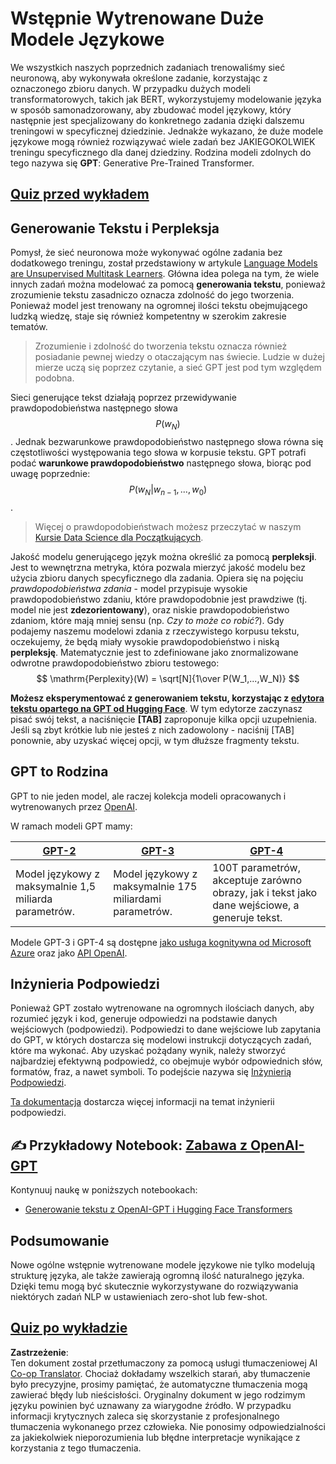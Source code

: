 <!--
CO_OP_TRANSLATOR_METADATA:
{
  "original_hash": "2efbb183384a50f0fc0cde02534d912f",
  "translation_date": "2025-08-24T10:21:15+00:00",
  "source_file": "lessons/5-NLP/20-LangModels/README.md",
  "language_code": "pl"
}
-->
# Wstępnie Wytrenowane Duże Modele Językowe

We wszystkich naszych poprzednich zadaniach trenowaliśmy sieć neuronową, aby wykonywała określone zadanie, korzystając z oznaczonego zbioru danych. W przypadku dużych modeli transformatorowych, takich jak BERT, wykorzystujemy modelowanie języka w sposób samonadzorowany, aby zbudować model językowy, który następnie jest specjalizowany do konkretnego zadania dzięki dalszemu treningowi w specyficznej dziedzinie. Jednakże wykazano, że duże modele językowe mogą również rozwiązywać wiele zadań bez JAKIEGOKOLWIEK treningu specyficznego dla danej dziedziny. Rodzina modeli zdolnych do tego nazywa się **GPT**: Generative Pre-Trained Transformer.

## [Quiz przed wykładem](https://red-field-0a6ddfd03.1.azurestaticapps.net/quiz/120)

## Generowanie Tekstu i Perpleksja

Pomysł, że sieć neuronowa może wykonywać ogólne zadania bez dodatkowego treningu, został przedstawiony w artykule [Language Models are Unsupervised Multitask Learners](https://cdn.openai.com/better-language-models/language_models_are_unsupervised_multitask_learners.pdf). Główna idea polega na tym, że wiele innych zadań można modelować za pomocą **generowania tekstu**, ponieważ zrozumienie tekstu zasadniczo oznacza zdolność do jego tworzenia. Ponieważ model jest trenowany na ogromnej ilości tekstu obejmującego ludzką wiedzę, staje się również kompetentny w szerokim zakresie tematów.

> Zrozumienie i zdolność do tworzenia tekstu oznacza również posiadanie pewnej wiedzy o otaczającym nas świecie. Ludzie w dużej mierze uczą się poprzez czytanie, a sieć GPT jest pod tym względem podobna.

Sieci generujące tekst działają poprzez przewidywanie prawdopodobieństwa następnego słowa $$P(w_N)$$. Jednak bezwarunkowe prawdopodobieństwo następnego słowa równa się częstotliwości występowania tego słowa w korpusie tekstu. GPT potrafi podać **warunkowe prawdopodobieństwo** następnego słowa, biorąc pod uwagę poprzednie: $$P(w_N | w_{n-1}, ..., w_0)$$.

> Więcej o prawdopodobieństwach możesz przeczytać w naszym [Kursie Data Science dla Początkujących](https://github.com/microsoft/Data-Science-For-Beginners/tree/main/1-Introduction/04-stats-and-probability).

Jakość modelu generującego język można określić za pomocą **perpleksji**. Jest to wewnętrzna metryka, która pozwala mierzyć jakość modelu bez użycia zbioru danych specyficznego dla zadania. Opiera się na pojęciu *prawdopodobieństwa zdania* - model przypisuje wysokie prawdopodobieństwo zdaniu, które prawdopodobnie jest prawdziwe (tj. model nie jest **zdezorientowany**), oraz niskie prawdopodobieństwo zdaniom, które mają mniej sensu (np. *Czy to może co robić?*). Gdy podajemy naszemu modelowi zdania z rzeczywistego korpusu tekstu, oczekujemy, że będą miały wysokie prawdopodobieństwo i niską **perpleksję**. Matematycznie jest to zdefiniowane jako znormalizowane odwrotne prawdopodobieństwo zbioru testowego:
$$
\mathrm{Perplexity}(W) = \sqrt[N]{1\over P(W_1,...,W_N)}
$$ 

**Możesz eksperymentować z generowaniem tekstu, korzystając z [edytora tekstu opartego na GPT od Hugging Face](https://transformer.huggingface.co/doc/gpt2-large)**. W tym edytorze zaczynasz pisać swój tekst, a naciśnięcie **[TAB]** zaproponuje kilka opcji uzupełnienia. Jeśli są zbyt krótkie lub nie jesteś z nich zadowolony - naciśnij [TAB] ponownie, aby uzyskać więcej opcji, w tym dłuższe fragmenty tekstu.

## GPT to Rodzina

GPT to nie jeden model, ale raczej kolekcja modeli opracowanych i wytrenowanych przez [OpenAI](https://openai.com). 

W ramach modeli GPT mamy:

| [GPT-2](https://huggingface.co/docs/transformers/model_doc/gpt2#openai-gpt2) | [GPT-3](https://openai.com/research/language-models-are-few-shot-learners) | [GPT-4](https://openai.com/gpt-4) |
| -- | -- | -- |
| Model językowy z maksymalnie 1,5 miliarda parametrów. | Model językowy z maksymalnie 175 miliardami parametrów. | 100T parametrów, akceptuje zarówno obrazy, jak i tekst jako dane wejściowe, a generuje tekst. |

Modele GPT-3 i GPT-4 są dostępne [jako usługa kognitywna od Microsoft Azure](https://azure.microsoft.com/en-us/services/cognitive-services/openai-service/#overview?WT.mc_id=academic-77998-cacaste) oraz jako [API OpenAI](https://openai.com/api/).

## Inżynieria Podpowiedzi

Ponieważ GPT zostało wytrenowane na ogromnych ilościach danych, aby rozumieć język i kod, generuje odpowiedzi na podstawie danych wejściowych (podpowiedzi). Podpowiedzi to dane wejściowe lub zapytania do GPT, w których dostarcza się modelowi instrukcji dotyczących zadań, które ma wykonać. Aby uzyskać pożądany wynik, należy stworzyć najbardziej efektywną podpowiedź, co obejmuje wybór odpowiednich słów, formatów, fraz, a nawet symboli. To podejście nazywa się [Inżynierią Podpowiedzi](https://learn.microsoft.com/en-us/shows/ai-show/the-basics-of-prompt-engineering-with-azure-openai-service?WT.mc_id=academic-77998-bethanycheum).

[Ta dokumentacja](https://learn.microsoft.com/en-us/semantic-kernel/prompt-engineering/?WT.mc_id=academic-77998-bethanycheum) dostarcza więcej informacji na temat inżynierii podpowiedzi.

## ✍️ Przykładowy Notebook: [Zabawa z OpenAI-GPT](../../../../../lessons/5-NLP/20-LangModels/GPT-PyTorch.ipynb)

Kontynuuj naukę w poniższych notebookach:

* [Generowanie tekstu z OpenAI-GPT i Hugging Face Transformers](../../../../../lessons/5-NLP/20-LangModels/GPT-PyTorch.ipynb)

## Podsumowanie

Nowe ogólne wstępnie wytrenowane modele językowe nie tylko modelują strukturę języka, ale także zawierają ogromną ilość naturalnego języka. Dzięki temu mogą być skutecznie wykorzystywane do rozwiązywania niektórych zadań NLP w ustawieniach zero-shot lub few-shot.

## [Quiz po wykładzie](https://red-field-0a6ddfd03.1.azurestaticapps.net/quiz/220)

**Zastrzeżenie**:  
Ten dokument został przetłumaczony za pomocą usługi tłumaczeniowej AI [Co-op Translator](https://github.com/Azure/co-op-translator). Chociaż dokładamy wszelkich starań, aby tłumaczenie było precyzyjne, prosimy pamiętać, że automatyczne tłumaczenia mogą zawierać błędy lub nieścisłości. Oryginalny dokument w jego rodzimym języku powinien być uznawany za wiarygodne źródło. W przypadku informacji krytycznych zaleca się skorzystanie z profesjonalnego tłumaczenia wykonanego przez człowieka. Nie ponosimy odpowiedzialności za jakiekolwiek nieporozumienia lub błędne interpretacje wynikające z korzystania z tego tłumaczenia.